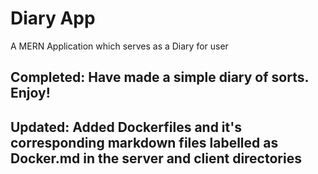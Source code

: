 # Diary App

A MERN Application which serves as a Diary for user

## Completed: Have made a simple diary of sorts. Enjoy!
## Updated: Added Dockerfiles and it's corresponding markdown files labelled as Docker.md in the server and client directories

